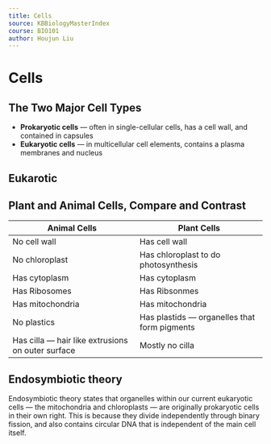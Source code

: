 ```yaml
---
title: Cells
source: KBBiologyMasterIndex
course: BIO101
author: Houjun Liu
---
```


# Cells
## The Two Major Cell Types
* **Prokaryotic cells** — often in single-cellular cells, has a cell wall, and contained in capsules
* **Eukaryotic cells** — in multicellular cell elements, contains a plasma membranes and nucleus

## Eukarotic 

## Plant and Animal Cells, Compare and Contrast
| Animal Cells | Plant Cells |
|---|---|
| No cell wall | Has cell wall |
| No chloroplast | Has chloroplast to do photosynthesis |
| Has cytoplasm | Has cytoplasm |
| Has Ribosomes | Has Ribsonmes |
| Has mitochondria | Has mitochondria |
| No plastics | Has plastids — organelles that form pigments |
| Has cilla — hair like extrusions on outer surface | Mostly no cilla |

## Endosymbiotic theory
Endosymbiotic theory states that organelles within our current eukaryotic cells — the mitochondria and chloroplasts — are originally prokaryotic cells in their own right. This is because they divide independently through binary fission, and also contains circular DNA that is independent of the main cell itself.

